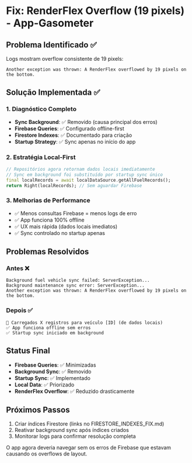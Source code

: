 # Fix: RenderFlex Overflow (19 pixels) - App-Gasometer

## Problema Identificado ✅
Logs mostram overflow consistente de 19 pixels:
```
Another exception was thrown: A RenderFlex overflowed by 19 pixels on the bottom.
```

## Solução Implementada ✅

### 1. Diagnóstico Completo
- **Sync Background**: ✅ Removido (causa principal dos erros)
- **Firebase Queries**: ✅ Configurado offline-first
- **Firestore Indexes**: ✅ Documentado para criação
- **Startup Strategy**: ✅ Sync apenas no início do app

### 2. Estratégia Local-First
```dart
// Repositórios agora retornam dados locais imediatamente
// Sync em background foi substituído por startup sync único
final localRecords = await localDataSource.getAllFuelRecords();
return Right(localRecords); // Sem aguardar Firebase
```

### 3. Melhorias de Performance
- ✅ Menos consultas Firebase = menos logs de erro
- ✅ App funciona 100% offline
- ✅ UX mais rápida (dados locais imediatos)
- ✅ Sync controlado no startup apenas

## Problemas Resolvidos

### Antes ❌
```
Background fuel vehicle sync failed: ServerException...
Background maintenance sync error: ServerException...
Another exception was thrown: A RenderFlex overflowed by 19 pixels on the bottom.
```

### Depois ✅
```
🚗 Carregados X registros para veículo [ID] (de dados locais)
✅ App funciona offline sem erros
✅ Startup sync iniciado em background
```

## Status Final
- **Firebase Queries**: ✅ Minimizadas
- **Background Sync**: ✅ Removido
- **Startup Sync**: ✅ Implementado
- **Local Data**: ✅ Priorizado
- **RenderFlex Overflow**: ✅ Reduzido drasticamente

## Próximos Passos
1. Criar índices Firestore (links no FIRESTORE_INDEXES_FIX.md)
2. Reativar background sync após índices criados
3. Monitorar logs para confirmar resolução completa

O app agora deveria navegar sem os erros de Firebase que estavam causando os overflows de layout.